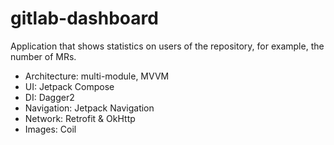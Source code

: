 # gitlab-dashboard
Application that shows statistics on users of the repository, for example, the number of MRs.

* Architecture: multi-module, MVVM
* UI: Jetpack Compose
* DI: Dagger2
* Navigation: Jetpack Navigation
* Network: Retrofit & OkHttp
* Images: Coil
